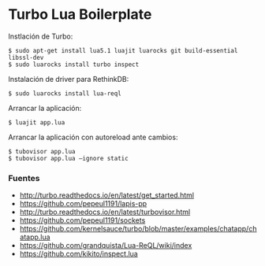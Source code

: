 # Turbo Lua Boilerplate

Instlación de Turbo:

    $ sudo apt-get install lua5.1 luajit luarocks git build-essential libssl-dev
    $ sudo luarocks install turbo inspect

Instalación de driver para RethinkDB:

    $ sudo luarocks install lua-reql

Arrancar la aplicación:

    $ luajit app.lua

Arrancar la aplicación con autoreload ante cambios:

    $ tubovisor app.lua
    $ tubovisor app.lua –ignore static


### Fuentes

+ http://turbo.readthedocs.io/en/latest/get_started.html
+ https://github.com/pepeul1191/lapis-pp
+ http://turbo.readthedocs.io/en/latest/turbovisor.html
+ https://github.com/pepeul1191/sockets
+ https://github.com/kernelsauce/turbo/blob/master/examples/chatapp/chatapp.lua
+ https://github.com/grandquista/Lua-ReQL/wiki/index
+ https://github.com/kikito/inspect.lua